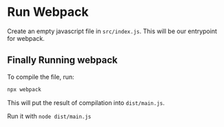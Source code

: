 # Run Webpack

Create an empty javascript file in `src/index.js`.
This will be our entrypoint for webpack.

## Finally Running webpack

To compile the file, run:

```sh
npx webpack
```

This will put the result of compilation into `dist/main.js`.

Run it with `node dist/main.js`
